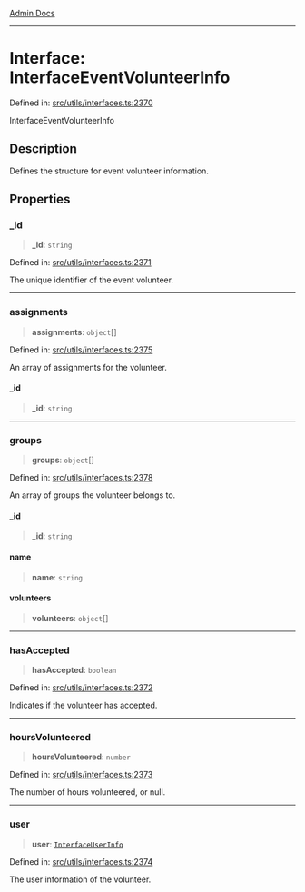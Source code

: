 [Admin Docs](/)

***

# Interface: InterfaceEventVolunteerInfo

Defined in: [src/utils/interfaces.ts:2370](https://github.com/PalisadoesFoundation/talawa-admin/blob/main/src/utils/interfaces.ts#L2370)

InterfaceEventVolunteerInfo

## Description

Defines the structure for event volunteer information.

## Properties

### \_id

> **\_id**: `string`

Defined in: [src/utils/interfaces.ts:2371](https://github.com/PalisadoesFoundation/talawa-admin/blob/main/src/utils/interfaces.ts#L2371)

The unique identifier of the event volunteer.

***

### assignments

> **assignments**: `object`[]

Defined in: [src/utils/interfaces.ts:2375](https://github.com/PalisadoesFoundation/talawa-admin/blob/main/src/utils/interfaces.ts#L2375)

An array of assignments for the volunteer.

#### \_id

> **\_id**: `string`

***

### groups

> **groups**: `object`[]

Defined in: [src/utils/interfaces.ts:2378](https://github.com/PalisadoesFoundation/talawa-admin/blob/main/src/utils/interfaces.ts#L2378)

An array of groups the volunteer belongs to.

#### \_id

> **\_id**: `string`

#### name

> **name**: `string`

#### volunteers

> **volunteers**: `object`[]

***

### hasAccepted

> **hasAccepted**: `boolean`

Defined in: [src/utils/interfaces.ts:2372](https://github.com/PalisadoesFoundation/talawa-admin/blob/main/src/utils/interfaces.ts#L2372)

Indicates if the volunteer has accepted.

***

### hoursVolunteered

> **hoursVolunteered**: `number`

Defined in: [src/utils/interfaces.ts:2373](https://github.com/PalisadoesFoundation/talawa-admin/blob/main/src/utils/interfaces.ts#L2373)

The number of hours volunteered, or null.

***

### user

> **user**: [`InterfaceUserInfo`](utils\interfaces\README\interfaces\InterfaceUserInfo.md)

Defined in: [src/utils/interfaces.ts:2374](https://github.com/PalisadoesFoundation/talawa-admin/blob/main/src/utils/interfaces.ts#L2374)

The user information of the volunteer.
